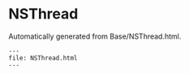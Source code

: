 
# NSThread

Automatically generated from Base/NSThread.html.

``` {raw} html
---
file: NSThread.html
---
```
